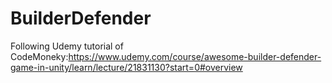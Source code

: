 # BuilderDefender
Following Udemy tutorial of CodeMoneky:https://www.udemy.com/course/awesome-builder-defender-game-in-unity/learn/lecture/21831130?start=0#overview
